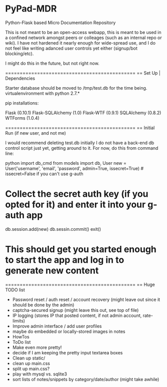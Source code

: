 PyPad-MDR
=========

Python-Flask based Micro Documentation Repository

This is not meant to be an open-access webapp, this is meant to be used in a confined network amongst peers
or colleages (such as an internal repo or wiki). I have not hardened it nearly enough for wide-spread use,
and I do not feel like writing adanced user controls yet either (signup/bot blocking/etc).

I might do this in the future, but not right now.

=============================================
== Set Up | Dependencies

Starter database should be moved to /tmp/test.db for the time being.
virtualenvironment with python 2.7.*

pip installations:

Flask (0.10.1)
Flask-SQLAlchemy (1.0)
Flask-WTF (0.9.1)
SQLAlchemy (0.8.2)
WTForms (1.0.4)

=============================================
== Initial Run (if new user, and not me)

I would recommend deleting test.db initially
I do not have a back-end db control script just yet, getting around to it.
For now, do this from command line:

python
import db_cmd
from models import db, User
new = User('username', 'email', 'password', admin=True, issecret=True) # issecret=False if you can't use g-auth
# Collect the secret auth key (if you opted for it) and enter it into your g-auth app
db.session.add(new)
db.sessin.commit()
exit()

# This should get you started enough to start the app and log in to generate new content

=============================================
== Huge TODO list

* Password reset / auth reset / account recovery (might leave out since it should be done by the admin)
* captcha-secured signup (might leave this out, see top of file)
* IP logging (stores IP that posted content, if not admin account, rate-limits)
* Improve admin interface / add user profiles
* maybe do embedded or locally-stored images in notes
* HowTos
* ToDo list
* Make even more pretty!
* decide if I am keeping the pretty input textarea boxes
* Clean up static/
* clean up main.css
* split up main.css?
* play with mysql vs. sqlite3
* sort lists of notes/snippets by category/date/author (might take awhile)



